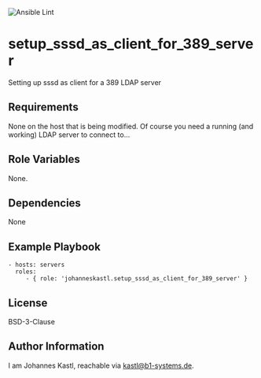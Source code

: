 ![Ansible Lint](https://github.com/johanneskastl/ansible-role-setup_sssd_as_client_for_389_server/workflows/Ansible%20Lint/badge.svg)

setup_sssd_as_client_for_389_server
=========

Setting up sssd as client for a 389 LDAP server

Requirements
------------

None on the host that is being modified.
Of course you need a running (and working) LDAP server to connect to...

Role Variables
--------------

None.

Dependencies
------------

None

Example Playbook
----------------

    - hosts: servers
      roles:
         - { role: 'johanneskastl.setup_sssd_as_client_for_389_server' }

License
-------

BSD-3-Clause

Author Information
------------------

I am Johannes Kastl, reachable via kastl@b1-systems.de.
